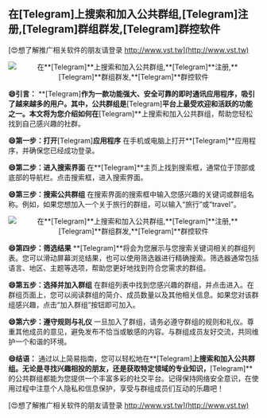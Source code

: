 ## **在**[Telegram]**上搜索和加入公共群组,**[Telegram]**注册,**[Telegram]**群组群发,**[Telegram]**群控软件**

[😍想了解推广相关软件的朋友请登录 http://www.vst.tw](http://www.vst.tw)

 <center><img src="https://vst.tw/MP4/tuiguang/png/8.png" alt="在**[Telegram]**上搜索和加入公共群组,**[Telegram]**注册,**[Telegram]**群组群发,**[Telegram]**群控软件"></center>

**😄引言：**
**[Telegram]**作为一款功能强大、安全可靠的即时通讯应用程序，吸引了越来越多的用户。其中，公共群组是**[Telegram]**平台上最受欢迎和活跃的功能之一。本文将为您介绍如何在**[Telegram]**上搜索和加入公共群组，帮助您轻松找到自己感兴趣的社群。

**😄第一步：打开**[Telegram]**应用程序**
在手机或电脑上打开**[Telegram]**应用程序，并确保您已经成功登录。

**😄第二步：进入搜索界面**
在**[Telegram]**主页上找到搜索框，通常位于顶部或底部的导航栏。点击搜索框，进入搜索界面。

**😄第三步：搜索公共群组**
在搜索界面的搜索框中输入您感兴趣的关键词或群组名称。例如，如果您想加入一个关于旅行的群组，可以输入“旅行”或“travel”。

 <center><img src="https://vst.tw/MP4/tuiguang/png/7.png" alt="在**[Telegram]**上搜索和加入公共群组,**[Telegram]**注册,**[Telegram]**群组群发,**[Telegram]**群控软件"></center>

**😄第四步：筛选结果**
**[Telegram]**将会为您展示与您搜索关键词相关的群组列表。您可以滑动屏幕浏览结果，也可以使用筛选器进行精确搜索。筛选器通常包括语言、地区、主题等选项，帮助您更好地找到符合您需求的群组。

**😄第五步：选择并加入群组**
在群组列表中找到您感兴趣的群组，并点击进入。在群组页面上，您可以阅读群组的简介、成员数量以及其他相关信息。如果您对该群组感兴趣，点击“加入群组”按钮即可加入。

**😄第六步：遵守规则与礼仪**
一旦加入了群组，请务必遵守群组的规则和礼仪。尊重其他成员的意见，避免发布不恰当或敏感的内容。与群组成员友好交流，共同维护一个和谐的环境。

**😄结语：**
通过以上简易指南，您可以轻松地在**[Telegram]**上搜索和加入公共群组。无论是寻找兴趣相投的朋友，还是获取特定领域的专业知识，**[Telegram]**的公共群组都能为您提供一个丰富多彩的社交平台。记得保持网络安全意识，在使用过程中注意个人隐私和信息保护，享受与群组成员们互动的乐趣吧！

[😍想了解推广相关软件的朋友请登录 http://www.vst.tw](http://www.vst.tw)



